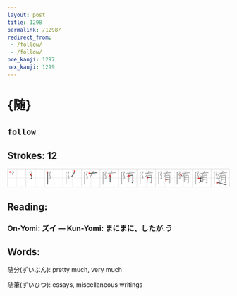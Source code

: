 ```yaml
---
layout: post
title: 1298
permalink: /1298/
redirect_from:
 - /follow/
 - /follow/
pre_kanji: 1297
nex_kanji: 1299
---
```


# {随}

## `follow`

## Strokes: 12

<div class="stroke"><img src="../images/E99A8F.png" /></div>

## Reading:

### On-Yomi: ズイ &mdash; Kun-Yomi: まにまに、したが.う

## Words:

随分(ずいぶん): pretty much, very much

随筆(ずいひつ): essays, miscellaneous writings
